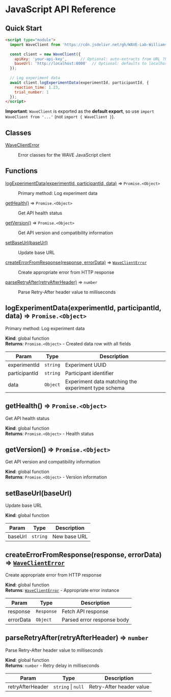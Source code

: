 # JavaScript API Reference

## Quick Start

```html
<script type="module">
  import WaveClient from 'https://cdn.jsdelivr.net/gh/WAVE-Lab-Williams/wave-client@v1.0.0/javascript/dist/wave-client.esm.js';
  
  const client = new WaveClient({
    apiKey: 'your-api-key',      // Optional: auto-extracts from URL ?key=
    baseUrl: 'http://localhost:8000'  // Optional: defaults to localhost:8000
  });
  
  // Log experiment data
  await client.logExperimentData(experimentId, participantId, {
    reaction_time: 1.23,
    trial_number: 1
  });
</script>
```

**Important**: `WaveClient` is exported as the **default export**, so use `import WaveClient from '...'` (not `import { WaveClient }`).

## Classes

<dl>
<dt><a href="#WaveClientError">WaveClientError</a></dt>
<dd><p>Error classes for the WAVE JavaScript client</p>
</dd>
</dl>

## Functions

<dl>
<dt><a href="#logExperimentData">logExperimentData(experimentId, participantId, data)</a> ⇒ <code>Promise.&lt;Object&gt;</code></dt>
<dd><p>Primary method: Log experiment data</p>
</dd>
<dt><a href="#getHealth">getHealth()</a> ⇒ <code>Promise.&lt;Object&gt;</code></dt>
<dd><p>Get API health status</p>
</dd>
<dt><a href="#getVersion">getVersion()</a> ⇒ <code>Promise.&lt;Object&gt;</code></dt>
<dd><p>Get API version and compatibility information</p>
</dd>
<dt><a href="#setBaseUrl">setBaseUrl(baseUrl)</a></dt>
<dd><p>Update base URL</p>
</dd>
<dt><a href="#createErrorFromResponse">createErrorFromResponse(response, errorData)</a> ⇒ <code><a href="#WaveClientError">WaveClientError</a></code></dt>
<dd><p>Create appropriate error from HTTP response</p>
</dd>
<dt><a href="#parseRetryAfter">parseRetryAfter(retryAfterHeader)</a> ⇒ <code>number</code></dt>
<dd><p>Parse Retry-After header value to milliseconds</p>
</dd>
</dl>

<a name="logExperimentData"></a>

## logExperimentData(experimentId, participantId, data) ⇒ <code>Promise.&lt;Object&gt;</code>
Primary method: Log experiment data

**Kind**: global function  
**Returns**: <code>Promise.&lt;Object&gt;</code> - Created data row with all fields  

| Param         | Type                | Description                                         |
| ------------- | ------------------- | --------------------------------------------------- |
| experimentId  | <code>string</code> | Experiment UUID                                     |
| participantId | <code>string</code> | Participant identifier                              |
| data          | <code>Object</code> | Experiment data matching the experiment type schema |

<a name="getHealth"></a>

## getHealth() ⇒ <code>Promise.&lt;Object&gt;</code>
Get API health status

**Kind**: global function  
**Returns**: <code>Promise.&lt;Object&gt;</code> - Health status  
<a name="getVersion"></a>

## getVersion() ⇒ <code>Promise.&lt;Object&gt;</code>
Get API version and compatibility information

**Kind**: global function  
**Returns**: <code>Promise.&lt;Object&gt;</code> - Version information  
<a name="setBaseUrl"></a>

## setBaseUrl(baseUrl)
Update base URL

**Kind**: global function  

| Param   | Type                | Description  |
| ------- | ------------------- | ------------ |
| baseUrl | <code>string</code> | New base URL |

<a name="createErrorFromResponse"></a>

## createErrorFromResponse(response, errorData) ⇒ [<code>WaveClientError</code>](#WaveClientError)
Create appropriate error from HTTP response

**Kind**: global function  
**Returns**: [<code>WaveClientError</code>](#WaveClientError) - Appropriate error instance  

| Param     | Type                  | Description                |
| --------- | --------------------- | -------------------------- |
| response  | <code>Response</code> | Fetch API response         |
| errorData | <code>Object</code>   | Parsed error response body |

<a name="parseRetryAfter"></a>

## parseRetryAfter(retryAfterHeader) ⇒ <code>number</code>
Parse Retry-After header value to milliseconds

**Kind**: global function  
**Returns**: <code>number</code> - Retry delay in milliseconds  

| Param            | Type                                     | Description              |
| ---------------- | ---------------------------------------- | ------------------------ |
| retryAfterHeader | <code>string</code> \| <code>null</code> | Retry-After header value |

